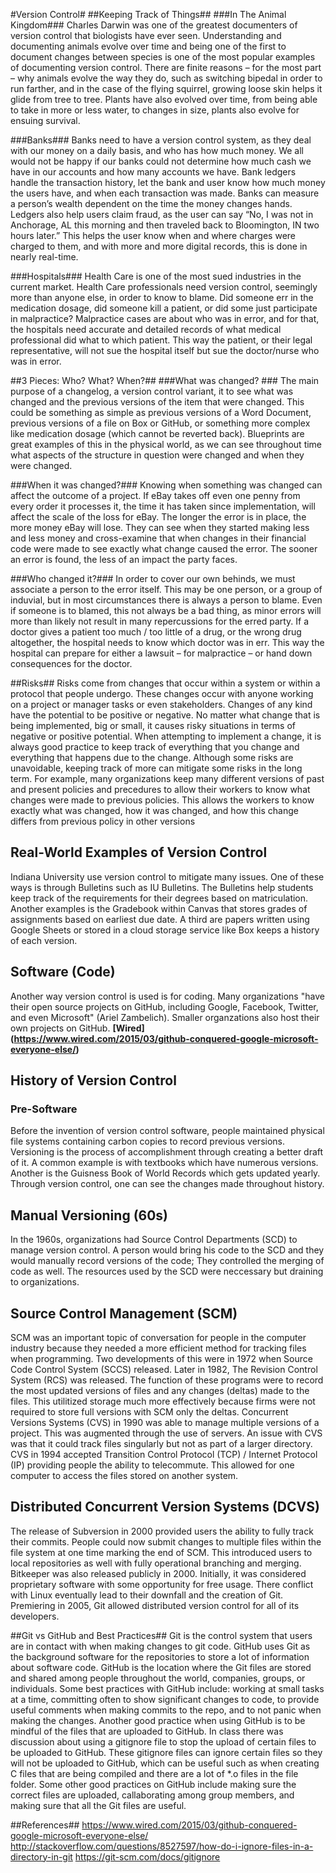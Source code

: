 #Version Control#
##Keeping Track of Things##
###In The Animal Kingdom###
Charles Darwin was one of the greatest documenters of version control that biologists have ever seen. Understanding and documenting animals evolve over time and being one of the first to document changes between species is one of the most popular examples of documenting version control. There are finite reasons – for the most part – why animals evolve the way they do, such as switching bipedal in order to run farther, and in the case of the flying squirrel, growing loose skin helps it glide from tree to tree. Plants have also evolved over time, from being able to take in more or less water, to changes in size, plants also evolve for ensuing survival.

###Banks###
Banks need to have a version control system, as they deal with our money on a daily basis, and who has how much money. We all would not be happy if our banks could not determine how much cash we have in our accounts and how many accounts we have. Bank ledgers handle the transaction history, let the bank and user know how much money the users have, and when each transaction was made. Banks can measure a person’s wealth dependent on the time the money changes hands. Ledgers also help users claim fraud, as the user can say “No, I was not in Anchorage, AL this morning and then traveled back to Bloomington, IN two hours later.” This helps the user know when and where charges were charged to them, and with more and more digital records, this is done in nearly real-time.

###Hospitals###
Health Care is one of the most sued industries in the current market. Health Care professionals need version control, seemingly more than anyone else, in order to know to blame. Did someone err in the medication dosage, did someone kill a patient, or did some just participate in malpractice? Malpractice cases are about who was in error, and for that, the hospitals need accurate and detailed records of what medical professional did what to which patient. This way the patient, or their legal representative, will not sue the hospital itself but sue the doctor/nurse who was in error.


##3 Pieces: Who? What? When?##
###What was changed? ###
The main purpose of a changelog, a version control variant, it to see what was changed and the previous versions of the item that were changed. This could be something as simple as previous versions of a Word Document, previous versions of a file on Box or GitHub, or something more complex like medication dosage (which cannot be reverted back). Blueprints are great examples of this in the physical world, as we can see throughout time what aspects of the structure in question were changed and when they were changed. 

###When it was changed?###
Knowing when something was changed can affect the outcome of a project. If eBay takes off even one penny from every order it processes it, the time it has taken since implementation, will affect the scale of the loss for eBay. The longer the error is in place, the more money eBay will lose. They can see when they started making less and less money and cross-examine that when changes in their financial code were made to see exactly what change caused the error. The sooner an error is found, the less of an impact the party faces.

###Who changed it?###
In order to cover our own behinds, we must associate a person to the error itself. This may be one person, or a group of induvial, but in most circumstances there is always a person to blame. Even if someone is to blamed, this not always be a bad thing, as minor errors will more than likely not result in many repercussions for the erred party. If a doctor gives a patient too much / too little of a drug, or the wrong drug altogether, the hospital needs to know which doctor was in err. This way the hospital can prepare for either a lawsuit – for malpractice – or hand down consequences for the doctor.



##Risks##
Risks come from changes that occur within a system or within a protocol that people undergo. These changes occur with anyone working on a project or manager tasks or even stakeholders. Changes of any kind have the potential to be positive or negative. No matter what change that is being implemented, big or small, it causes risky situations in terms of negative or positive potential. When attempting to implement a change, it is always good practice to keep track of everything that you change and everything that happens due to the change. Although some risks are unavoidable, keeping track of more can mitigate some risks in the long term. For example, many organizations keep many different versions of past and present policies and precedures to allow their workers to know what changes were made to previous policies. This allows the workers to know exactly what was changed, how it was changed, and how this change differs from previous policy in other versions

## Real-World Examples of Version Control  ##
Indiana University use version control to mitigate many issues. One of these ways is through Bulletins such as IU Bulletins. The Bulletins help students keep track of the requirements for their degrees based on matriculation. Another examples is the Gradebook within Canvas that stores grades of assignments based on earliest due date. A third are papers written using Google Sheets or stored in a cloud storage service like Box keeps a history of each version. 

## Software (Code) ## 
Another way version control is used is for coding. Many organizations "have their open source projects on GitHub, including Google, Facebook, Twitter, and even Microsoft" (Ariel Zambelich). Smaller organzations also host their own projects on GitHub. 
__[Wired] (https://www.wired.com/2015/03/github-conquered-google-microsoft-everyone-else/)__

## History of Version Control ##
### Pre-Software ###
Before the invention of version control software, people maintained physical file systems containing carbon copies to record previous versions. Versioning is the process of accomplishment through creating a better draft of it. A common example is with textbooks which have numerous versions. Another is the Guisness Book of World Records which gets updated yearly. Through version control, one can see the changes made throughout history. 

## Manual Versioning (60s) ##
In the 1960s, organizations had Source Control Departments (SCD) to manage version control. A person would bring his code to the SCD and they would manually record versions of the code; They controlled the merging of code as well. The resources used by the SCD were neccessary but draining to organizations. 

## Source Control Management (SCM) ##
SCM was an important topic of conversation for people in the computer industry because they needed a more efficient method for tracking files when programming. Two developments of this were in 1972 when Source Code Control System (SCCS) released. Later in 1982, The Revision Control System (RCS) was released. The function of these programs were to record the most updated versions of files and any changes (deltas) made to the files. This utilitized storage much more effectively because firms were not required to store full versions with SCM only the deltas. Concurrent Versions Systems (CVS) in 1990 was able to manage multiple versions of a project. This was augmented through the use of servers. An issue with CVS was that it could track files singularly but not as part of a larger directory. CVS in 1994 accepted Transition Control Protocol (TCP) / Internet Protocol (IP) providing people the ability to telecommute. This allowed for one computer to access the files stored on another system. 

## Distributed Concurrent Version Systems (DCVS) ##
The release of Subversion in 2000 provided users the ability to fully track their commits. People could now submit changes to multiple files within the file system at one time marking the end of SCM. This introduced users to local repositories as well with fully operational branching and merging. Bitkeeper was also released publicly in 2000. Initially, it was considered proprietary software with some opportunity for free usage. There conflict with Linux eventually lead to their downfall and the creation of Git. Premiering in 2005, Git allowed distributed version control for all of its developers. 

##Git vs GitHub and Best Practices##
Git is the control system that users are in contact with when making changes to git code.  GitHub uses Git as the background software for the repositories to store a lot of information about software code.  GitHub is the location where the Git files are stored and shared among people throughout the world, companies, groups, or individuals. Some best practices with GitHub include: working at small tasks at a time, committing often to show significant changes to code, to provide useful comments when making commits to the repo, and to not panic when making the changes.  Another good practice when using GitHub is to be mindful of the files that are uploaded to GitHub.  In class there was discussion about using a gitignore file to stop the upload of certain files to be uploaded to GitHub.  These gitignore files can ignore certain files so they will not be uploaded to GitHub, which can be useful such as when creating C files that are being compiled and there are a lot of *.o files in the file folder. Some other good practices on GitHub include making sure the correct files are uploaded, callaborating among group members, and making sure that all the Git files are useful.

##References##
https://www.wired.com/2015/03/github-conquered-google-microsoft-everyone-else/
http://stackoverflow.com/questions/8527597/how-do-i-ignore-files-in-a-directory-in-git
https://git-scm.com/docs/gitignore


